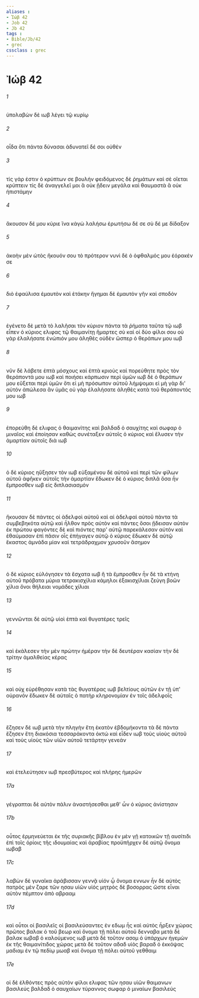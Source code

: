```yaml
---
aliases : 
- Ἰώβ 42
- Job 42
- Jb 42
tags : 
- Bible/Jb/42
- grec
cssclass : grec
---
```


# Ἰώβ 42

###### 1
ὑπολαβὼν δὲ ιωβ λέγει τῷ κυρίῳ
###### 2
οἶδα ὅτι πάντα δύνασαι ἀδυνατεῖ δέ σοι οὐθέν
###### 3
τίς γάρ ἐστιν ὁ κρύπτων σε βουλήν φειδόμενος δὲ ῥημάτων καὶ σὲ οἴεται κρύπτειν τίς δὲ ἀναγγελεῖ μοι ἃ οὐκ ᾔδειν μεγάλα καὶ θαυμαστὰ ἃ οὐκ ἠπιστάμην
###### 4
ἄκουσον δέ μου κύριε ἵνα κἀγὼ λαλήσω ἐρωτήσω δέ σε σὺ δέ με δίδαξον
###### 5
ἀκοὴν μὲν ὠτὸς ἤκουόν σου τὸ πρότερον νυνὶ δὲ ὁ ὀφθαλμός μου ἑόρακέν σε
###### 6
διὸ ἐφαύλισα ἐμαυτὸν καὶ ἐτάκην ἥγημαι δὲ ἐμαυτὸν γῆν καὶ σποδόν
###### 7
ἐγένετο δὲ μετὰ τὸ λαλῆσαι τὸν κύριον πάντα τὰ ῥήματα ταῦτα τῷ ιωβ εἶπεν ὁ κύριος ελιφας τῷ θαιμανίτῃ ἥμαρτες σὺ καὶ οἱ δύο φίλοι σου οὐ γὰρ ἐλαλήσατε ἐνώπιόν μου ἀληθὲς οὐδὲν ὥσπερ ὁ θεράπων μου ιωβ
###### 8
νῦν δὲ λάβετε ἑπτὰ μόσχους καὶ ἑπτὰ κριοὺς καὶ πορεύθητε πρὸς τὸν θεράποντά μου ιωβ καὶ ποιήσει κάρπωσιν περὶ ὑμῶν ιωβ δὲ ὁ θεράπων μου εὔξεται περὶ ὑμῶν ὅτι εἰ μὴ πρόσωπον αὐτοῦ λήμψομαι εἰ μὴ γὰρ δι' αὐτόν ἀπώλεσα ἂν ὑμᾶς οὐ γὰρ ἐλαλήσατε ἀληθὲς κατὰ τοῦ θεράποντός μου ιωβ
###### 9
ἐπορεύθη δὲ ελιφας ὁ θαιμανίτης καὶ βαλδαδ ὁ σαυχίτης καὶ σωφαρ ὁ μιναῖος καὶ ἐποίησαν καθὼς συνέταξεν αὐτοῖς ὁ κύριος καὶ ἔλυσεν τὴν ἁμαρτίαν αὐτοῖς διὰ ιωβ
###### 10
ὁ δὲ κύριος ηὔξησεν τὸν ιωβ εὐξαμένου δὲ αὐτοῦ καὶ περὶ τῶν φίλων αὐτοῦ ἀφῆκεν αὐτοῖς τὴν ἁμαρτίαν ἔδωκεν δὲ ὁ κύριος διπλᾶ ὅσα ἦν ἔμπροσθεν ιωβ εἰς διπλασιασμόν
###### 11
ἤκουσαν δὲ πάντες οἱ ἀδελφοὶ αὐτοῦ καὶ αἱ ἀδελφαὶ αὐτοῦ πάντα τὰ συμβεβηκότα αὐτῷ καὶ ἦλθον πρὸς αὐτὸν καὶ πάντες ὅσοι ᾔδεισαν αὐτὸν ἐκ πρώτου φαγόντες δὲ καὶ πιόντες παρ' αὐτῷ παρεκάλεσαν αὐτόν καὶ ἐθαύμασαν ἐπὶ πᾶσιν οἷς ἐπήγαγεν αὐτῷ ὁ κύριος ἔδωκεν δὲ αὐτῷ ἕκαστος ἀμνάδα μίαν καὶ τετράδραχμον χρυσοῦν ἄσημον
###### 12
ὁ δὲ κύριος εὐλόγησεν τὰ ἔσχατα ιωβ ἢ τὰ ἔμπροσθεν ἦν δὲ τὰ κτήνη αὐτοῦ πρόβατα μύρια τετρακισχίλια κάμηλοι ἑξακισχίλιαι ζεύγη βοῶν χίλια ὄνοι θήλειαι νομάδες χίλιαι
###### 13
γεννῶνται δὲ αὐτῷ υἱοὶ ἑπτὰ καὶ θυγατέρες τρεῖς
###### 14
καὶ ἐκάλεσεν τὴν μὲν πρώτην ἡμέραν τὴν δὲ δευτέραν κασίαν τὴν δὲ τρίτην ἀμαλθείας κέρας
###### 15
καὶ οὐχ εὑρέθησαν κατὰ τὰς θυγατέρας ιωβ βελτίους αὐτῶν ἐν τῇ ὑπ' οὐρανόν ἔδωκεν δὲ αὐταῖς ὁ πατὴρ κληρονομίαν ἐν τοῖς ἀδελφοῖς
###### 16
ἔζησεν δὲ ιωβ μετὰ τὴν πληγὴν ἔτη ἑκατὸν ἑβδομήκοντα τὰ δὲ πάντα ἔζησεν ἔτη διακόσια τεσσαράκοντα ὀκτώ καὶ εἶδεν ιωβ τοὺς υἱοὺς αὐτοῦ καὶ τοὺς υἱοὺς τῶν υἱῶν αὐτοῦ τετάρτην γενεάν
###### 17
καὶ ἐτελεύτησεν ιωβ πρεσβύτερος καὶ πλήρης ἡμερῶν
###### 17a
γέγραπται δὲ αὐτὸν πάλιν ἀναστήσεσθαι μεθ' ὧν ὁ κύριος ἀνίστησιν
###### 17b
οὗτος ἑρμηνεύεται ἐκ τῆς συριακῆς βίβλου ἐν μὲν γῇ κατοικῶν τῇ αυσίτιδι ἐπὶ τοῖς ὁρίοις τῆς ιδουμαίας καὶ ἀραβίας προϋπῆρχεν δὲ αὐτῷ ὄνομα ιωβαβ
###### 17c
λαβὼν δὲ γυναῖκα ἀράβισσαν γεννᾷ υἱόν ᾧ ὄνομα εννων ἦν δὲ αὐτὸς πατρὸς μὲν ζαρε τῶν ησαυ υἱῶν υἱός μητρὸς δὲ βοσορρας ὥστε εἶναι αὐτὸν πέμπτον ἀπὸ αβρααμ
###### 17d
καὶ οὗτοι οἱ βασιλεῖς οἱ βασιλεύσαντες ἐν εδωμ ἧς καὶ αὐτὸς ἦρξεν χώρας πρῶτος βαλακ ὁ τοῦ βεωρ καὶ ὄνομα τῇ πόλει αὐτοῦ δενναβα μετὰ δὲ βαλακ ιωβαβ ὁ καλούμενος ιωβ μετὰ δὲ τοῦτον ασομ ὁ ὑπάρχων ἡγεμὼν ἐκ τῆς θαιμανίτιδος χώρας μετὰ δὲ τοῦτον αδαδ υἱὸς βαραδ ὁ ἐκκόψας μαδιαμ ἐν τῷ πεδίῳ μωαβ καὶ ὄνομα τῇ πόλει αὐτοῦ γεθθαιμ
###### 17e
οἱ δὲ ἐλθόντες πρὸς αὐτὸν φίλοι ελιφας τῶν ησαυ υἱῶν θαιμανων βασιλεύς βαλδαδ ὁ σαυχαίων τύραννος σωφαρ ὁ μιναίων βασιλεύς
